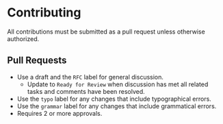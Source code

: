 # Contributing
All contributions must be submitted as a pull request unless otherwise authorized.

## Pull Requests
- Use a draft and the `RFC` label for general discussion.
  - Update to `Ready for Review` when discussion has met all related tasks and comments have been resolved.
- Use the `typo` label for any changes that include typographical errors.
- Use the `grammar` label for any changes that include grammatical errors.
- Requires 2 or more approvals.
